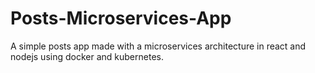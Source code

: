 # Posts-Microservices-App

A simple posts app made with a microservices architecture in react and nodejs using docker and kubernetes.

